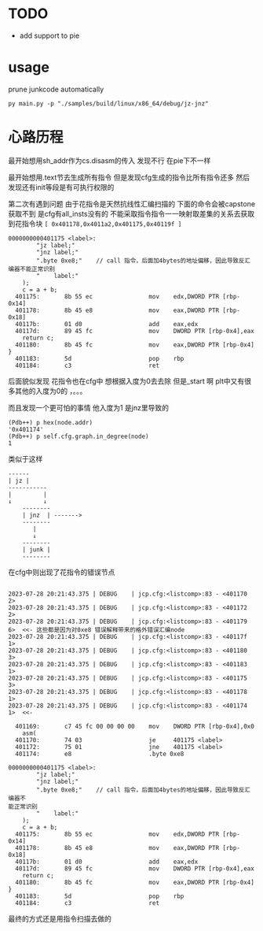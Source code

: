 # TODO
- add support to pie
# usage

prune junkcode automatically
```shell
py main.py -p "./samples/build/linux/x86_64/debug/jz-jnz"
```

# 心路历程

最开始想用sh_addr作为cs.disasm的传入 发现不行 在pie下不一样

最开始想用.text节去生成所有指令 但是发现cfg生成的指令比所有指令还多 然后发现还有init等段是有可执行权限的 

第二次有遇到问题 由于花指令是天然抗线性汇编扫描的 下面的命令会被capstone获取不到 是cfg有all_insts没有的 不能采取指令指令一一映射取差集的关系去获取到花指令块
`[ 0x401178,0x4011a2,0x401175,0x40119f ]`
```
0000000000401175 <label>:
        "jz label;"
        "jnz label;"
        ".byte 0xe8;"    // call 指令，后面加4bytes的地址偏移，因此导致反汇编器不能正常识别
        "    label:"
    );
    c = a + b;
  401175:       8b 55 ec                mov    edx,DWORD PTR [rbp-0x14]
  401178:       8b 45 e8                mov    eax,DWORD PTR [rbp-0x18]
  40117b:       01 d0                   add    eax,edx
  40117d:       89 45 fc                mov    DWORD PTR [rbp-0x4],eax
    return c;
  401180:       8b 45 fc                mov    eax,DWORD PTR [rbp-0x4]
}
  401183:       5d                      pop    rbp
  401184:       c3                      ret    
```

后面貌似发现 花指令也在cfg中 想根据入度为0去去除 但是_start 啊 plt中又有很多其他的入度为0的 ，。。。

而且发现一个更可怕的事情 他入度为1 是jnz里导致的
```shell
(Pdb++) p hex(node.addr)
'0x401174'
(Pdb++) p self.cfg.graph.in_degree(node)
1
```
类似于这样
```
------
| jz |
-----------
|         |
↓         ↓
    --------
    | jnz  | ------->
    --------
       |
       ↓
    --------
    | junk |
    --------
```

在cfg中则出现了花指令的错误节点
```

2023-07-28 20:21:43.375 | DEBUG    | jcp.cfg:<listcomp>:83 - <401170 2>
2023-07-28 20:21:43.375 | DEBUG    | jcp.cfg:<listcomp>:83 - <401172 2>
2023-07-28 20:21:43.375 | DEBUG    | jcp.cfg:<listcomp>:83 - <401179 6>  <<- 这些都是因为对0xe8 错误解释带来的格外错误汇编node
2023-07-28 20:21:43.375 | DEBUG    | jcp.cfg:<listcomp>:83 - <40117f 1>
2023-07-28 20:21:43.375 | DEBUG    | jcp.cfg:<listcomp>:83 - <401180 3>
2023-07-28 20:21:43.375 | DEBUG    | jcp.cfg:<listcomp>:83 - <401183 1>
2023-07-28 20:21:43.375 | DEBUG    | jcp.cfg:<listcomp>:83 - <401175 3>
2023-07-28 20:21:43.375 | DEBUG    | jcp.cfg:<listcomp>:83 - <401178 1>
2023-07-28 20:21:43.375 | DEBUG    | jcp.cfg:<listcomp>:83 - <401174 1>  <<- 

  401169:       c7 45 fc 00 00 00 00    mov    DWORD PTR [rbp-0x4],0x0
    asm(
  401170:       74 03                   je     401175 <label>
  401172:       75 01                   jne    401175 <label>
  401174:       e8                      .byte 0xe8

0000000000401175 <label>:
        "jz label;"
        "jnz label;"
        ".byte 0xe8;"    // call 指令，后面加4bytes的地址偏移，因此导致反汇编器不
能正常识别
        "    label:"
    );
    c = a + b;
  401175:       8b 55 ec                mov    edx,DWORD PTR [rbp-0x14]
  401178:       8b 45 e8                mov    eax,DWORD PTR [rbp-0x18]
  40117b:       01 d0                   add    eax,edx
  40117d:       89 45 fc                mov    DWORD PTR [rbp-0x4],eax
    return c;
  401180:       8b 45 fc                mov    eax,DWORD PTR [rbp-0x4]
}
  401183:       5d                      pop    rbp
  401184:       c3                      ret   
```

最终的方式还是用指令扫描去做的